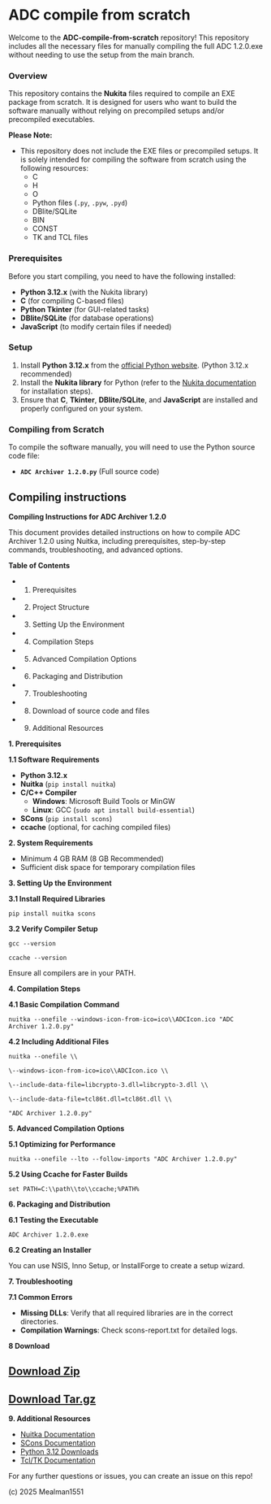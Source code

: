 # ADC compile from scratch

Welcome to the **ADC-compile-from-scratch** repository! This repository includes all the necessary files for manually compiling the full ADC 1.2.0.exe without needing to use the setup from the main branch.

### Overview

This repository contains the **Nukita** files required to compile an EXE package from scratch. It is designed for users who want to build the software manually without relying on precompiled setups and/or precompiled executables.

**Please Note:**  
- This repository does not include the EXE files or precompiled setups. It is solely intended for compiling the software from scratch using the following resources:
    - C
    - H
    - O
    - Python files (`.py`, `.pyw`, `.pyd`)
    - DBlite/SQLite
    - BIN
    - CONST
    - TK and TCL files

### Prerequisites

Before you start compiling, you need to have the following installed:

- **Python 3.12.x** (with the Nukita library)
- **C** (for compiling C-based files)
- **Python Tkinter** (for GUI-related tasks)
- **DBlite/SQLite** (for database operations)
- **JavaScript** (to modify certain files if needed)

### Setup

1. Install **Python 3.12.x** from the [official Python website](https://www.python.org/downloads/). (Python 3.12.x recommended)
2. Install the **Nukita library** for Python (refer to the [Nukita documentation](https://nukita.readthedocs.io/) for installation steps).
3. Ensure that **C**, **Tkinter**, **DBlite/SQLite**, and **JavaScript** are installed and properly configured on your system.

### Compiling from Scratch

To compile the software manually, you will need to use the Python source code file: 

- **`ADC Archiver 1.2.0.py`** (Full source code)

## Compiling instructions

**Compiling Instructions for ADC Archiver 1.2.0**

This document provides detailed instructions on how to compile ADC Archiver 1.2.0 using Nuitka, including prerequisites, step-by-step commands, troubleshooting, and advanced options.

**Table of Contents**

- 1. Prerequisites
- 2. Project Structure
- 3. Setting Up the Environment
- 4. Compilation Steps
- 5. Advanced Compilation Options
- 6. Packaging and Distribution
- 7. Troubleshooting
- 8. Download of source code and files
- 9. Additional Resources

**1. Prerequisites**

**1.1 Software Requirements**

- **Python 3.12.x**
- **Nuitka** (`pip install nuitka`)
- **C/C++ Compiler**
  - **Windows**: Microsoft Build Tools or MinGW
  - **Linux**: GCC (`sudo apt install build-essential`)
- **SCons** (`pip install scons`)
- **ccache** (optional, for caching compiled files)

**2. System Requirements**

- Minimum 4 GB RAM (8 GB Recommended)
- Sufficient disk space for temporary compilation files

**3. Setting Up the Environment**

**3.1 Install Required Libraries**

`pip install nuitka scons`

**3.2 Verify Compiler Setup**

`gcc --version`

`ccache --version`

Ensure all compilers are in your PATH.

**4. Compilation Steps**

**4.1 Basic Compilation Command**

`nuitka --onefile --windows-icon-from-ico=ico\\ADCIcon.ico "ADC Archiver 1.2.0.py"`

**4.2 Including Additional Files**

`nuitka --onefile \\`

`\--windows-icon-from-ico=ico\\ADCIcon.ico \\`

`\--include-data-file=libcrypto-3.dll=libcrypto-3.dll \\`

`\--include-data-file=tcl86t.dll=tcl86t.dll \\`

`"ADC Archiver 1.2.0.py"`

**5. Advanced Compilation Options**

**5.1 Optimizing for Performance**

`nuitka --onefile --lto --follow-imports "ADC Archiver 1.2.0.py"`

**5.2 Using Ccache for Faster Builds**

`set PATH=C:\\path\\to\\ccache;%PATH%`

**6. Packaging and Distribution**

**6.1 Testing the Executable**

`ADC Archiver 1.2.0.exe`

**6.2 Creating an Installer**

You can use NSIS, Inno Setup, or InstallForge to create a setup wizard.

**7. Troubleshooting**

**7.1 Common Errors**

- **Missing DLLs**: Verify that all required libraries are in the correct directories.
- **Compilation Warnings**: Check scons-report.txt for detailed logs.

**8 Download**

## [Download Zip](https://github.com/Mealman1551/ADC-compile-from-scratch/archive/refs/tags/sourcecode.zip)

## [Download Tar.gz](https://github.com/Mealman1551/ADC-compile-from-scratch/archive/refs/tags/sourcecode.tar.gz)

**9. Additional Resources**

- [Nuitka Documentation](https://nuitka.net/user-documentation/)
- [SCons Documentation](https://scons.org/documentation.html)
- [Python 3.12 Downloads](https://www.python.org/downloads/release/python-3129/)
- [Tcl/TK Documentation](https://www.tcl-lang.org/doc/)

For any further questions or issues, you can create an issue on this repo!

(c) 2025 Mealman1551
